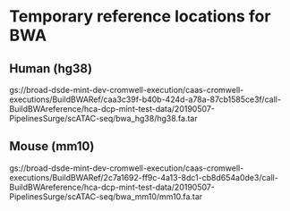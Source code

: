 # Temporary reference locations for BWA

## Human (hg38)

gs://broad-dsde-mint-dev-cromwell-execution/caas-cromwell-executions/BuildBWARef/caa3c39f-b40b-424d-a78a-87cb1585ce3f/call-BuildBWAreference/hca-dcp-mint-test-data/20190507-PipelinesSurge/scATAC-seq/bwa_hg38/hg38.fa.tar

## Mouse (mm10)

gs://broad-dsde-mint-dev-cromwell-execution/caas-cromwell-executions/BuildBWARef/2c7a1692-ff9c-4a13-8dc1-cb8d654a0de3/call-BuildBWAreference/hca-dcp-mint-test-data/20190507-PipelinesSurge/scATAC-seq/bwa_mm10/mm10.fa.tar
